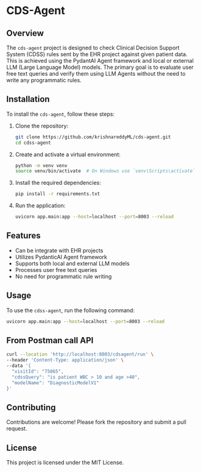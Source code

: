 # CDS-Agent
## Overview

The `cds-agent` project is designed to check Clinical Decision Support System (CDSS) rules sent by the EHR project against given patient data. This is achieved using the PydantAI Agent framework and local or external LLM (Large Language Model) models. The primary goal is to evaluate user free text queries and verify them using LLM Agents without the need to write any programmatic rules.

## Installation
To install the `cds-agent`, follow these steps:

1. Clone the repository:
    ```sh
    git clone https://github.com/krishnareddyML/cds-agent.git
    cd cdss-agent
    ```

2. Create and activate a virtual environment:
    ```sh
    python -m venv venv
    source venv/bin/activate  # On Windows use `venv\Scripts\activate`
    ```

3. Install the required dependencies:
    ```sh
    pip install -r requirements.txt
    ```

4. Run the application:
    ```sh
    uvicorn app.main:app --host=localhost --port=8003 --reload
    ```

## Features

- Can be integrate with EHR projects
- Utilizes PydanticAI Agent framework
- Supports both local and external LLM models
- Processes user free text queries
- No need for programmatic rule writing

## Usage

To use the `cdss-agent`, run the following command:

```sh
uvicorn app.main:app --host=localhost --port=8003 --reload
```
## From Postman call API
```sh
curl --location 'http://localhost:8003/cdsagent/run' \
--header 'Content-Type: application/json' \
--data '{
  "visitId": "75865",
  "cdssQuery": "is patient WBC > 10 and age >40",
  "modelName": "DiagnosticModelV1"
}'
```
## Contributing

Contributions are welcome! Please fork the repository and submit a pull request.

## License

This project is licensed under the MIT License.
